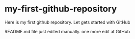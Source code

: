 # my-first-github-repository
Here is my first github repository. Let gets started with GitHub

README.md file just edited manually. one more edit at GitHub
